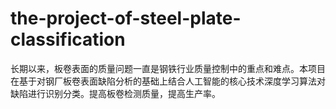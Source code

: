 # the-project-of-steel-plate-classification



长期以来，板卷表面的质量问题一直是钢铁行业质量控制中的重点和难点。本项目在基于对钢厂板卷表面缺陷分析的基础上结合人工智能的核心技术深度学习算法对缺陷进行识别分类。提高板卷检测质量，提高生产率。
